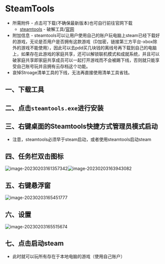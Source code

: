 # SteamTools

- 所需附件 - 点击可下载(不确保最新版本)也可自行前往官网下载
  - [steamtools](http://cos.wolves.top/install/SteamtoolsSetup.exe) - 破解工具/[官网](https://www.steamtools.net/zn.html)
- 附加信息 - steamtools可以让用户使用自己的账户玩电脑上steam已经下载好的游戏，无论是否用户是否拥有这款游戏（D加密，链接第三方平台-xbox除外的游戏不能使用），因此可以去pdd买几块钱的离线号再下载到自己的电脑上，如果存在此游戏的家庭共享，还可以解锁联机模式和成就系统，并且可以破家庭共享即家庭共享成员可以一起打开游戏而不会被踢下线，否则就只能享受自己账号玩并且拥有云存档这个功能。
- 哀悼Stroage清单工具的下线，无法再直接使用清单工具省钱。

## 一、下载工具

## 二、点击```steamtools.exe```进行安装

## 三、右键桌面的Steamtools快捷方式管理员模式启动

- 注意，steamtools必须早于steam启动，或者使用steamtools启动steam

## 四、任务栏双击图标

![image-20230203161357342](http://i.wolves.top/picgo/202302031613373.png)![image-20230203163943082](http://i.wolves.top/picgo/202302031639123.png)

## 五、右键悬浮窗

![image-20230203165451777](http://i.wolves.top/picgo/202302031654824.png)

## 六、设置

![image-20230203165515674](http://i.wolves.top/picgo/202302031655708.png)

## 七、点击启动steam

- 此时就可以玩所有存在于本地电脑的游戏（使用自己账户）
